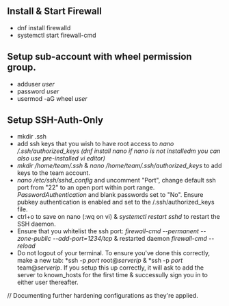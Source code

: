 ## Install & Start Firewall
- dnf install firewalld
- systemctl start firewall-cmd

## Setup sub-account with wheel permission group. 
- adduser *user*
- password *user*
- usermod -aG wheel *user*

## Setup SSH-Auth-Only
- mkdir .ssh
- add ssh keys that you wish to have root access to *nano /.ssh/authorized_keys* *(dnf install nano if nano is not installedm you can also use pre-installed vi editor)*
- *mkdir /home/team/.ssh* & *nano /home/team/.ssh/authorized_keys* to add keys to the team account. 
- *nano /etc/ssh/sshd_config* and uncomment "Port", change default ssh port from "22" to an open port within port range. *PasswordAuthentication* and blank passwords set to "No". Ensure pubkey authentication is enabled and set to the /.ssh/authorized_keys file.
- ctrl+o to save on nano (:wq on vi) & *systemctl restart sshd* to restart the SSH daemon.
- Ensure that you whitelist the ssh port: *firewall-cmd --permanent --zone-public --add-port=1234/tcp* & restarted daemon *firewall-cmd --reload*
- Do not logout of your terminal. To ensure you've done this correctly, make a new tab: *ssh -p *port* root@*serverip* & *ssh -p *port* team@*serverip*. If you setup this up correctly, it will ask to add the server to known_hosts for the first time & successully sign you in to either user thereafter. 

// Documenting further hardening configurations as they're applied.
